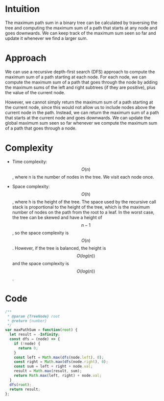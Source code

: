 # Intuition
The maximum path sum in a binary tree can be calculated by traversing the tree and computing the maximum sum of a path that starts at any node and goes downwards. We can keep track of the maximum sum seen so far and update it whenever we find a larger sum.

# Approach
We can use a recursive depth-first search (DFS) approach to compute the maximum sum of a path starting at each node. For each node, we can compute the maximum sum of a path that goes through the node by adding the maximum sums of the left and right subtrees (if they are positive), plus the value of the current node.

However, we cannot simply return the maximum sum of a path starting at the current node, since this would not allow us to include nodes above the current node in the path. Instead, we can return the maximum sum of a path that starts at the current node and goes downwards. We can update the global maximum sum seen so far whenever we compute the maximum sum of a path that goes through a node.

# Complexity
- Time complexity: $$O(n)$$, where n is the number of nodes in the tree. We visit each node once.
    
- Space complexity: $$O(h)$$, where h is the height of the tree. The space used by the recursive call stack is proportional to the height of the tree, which is the maximum number of nodes on the path from the root to a leaf. In the worst case, the tree can be skewed and have a height of $$n-1$$, so the space complexity is $$O(n)$$. However, if the tree is balanced, the height is $$O(log(n))$$ and the space complexity is $$O(log(n))$$.

# Code
```js
/**
 * @param {TreeNode} root
 * @return {number}
 */
var maxPathSum = function(root) {
  let result = -Infinity;
  const dfs = (node) => {
    if (!node) {
      return 0;
    }
    const left = Math.max(dfs(node.left), 0);
    const right = Math.max(dfs(node.right), 0);
    const sum = left + right + node.val;
    result = Math.max(result, sum);
    return Math.max(left, right) + node.val;
  }
  dfs(root);
  return result;
};
```